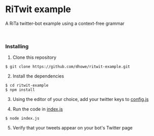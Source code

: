 # RiTwit example

A RiTa twitter-bot example using a context-free grammar

&nbsp;

### Installing

1. Clone this repository

```shell
$ git clone https://github.com/dhowe/ritwit-example.git
```
2. Install the dependencies

```shell
$ cd ritwit-example
$ npm install
```

3. Using the editor of your choice, add your twitter keys to [config.js](https://github.com/dhowe/ritwit-example/blob/master/config.js) 

4. Run the code in [index.js](https://github.com/dhowe/ritwit-example/blob/master/index.js)

```shell
$ node index.js
```

5. Verify that your tweets appear on your bot's Twitter page

